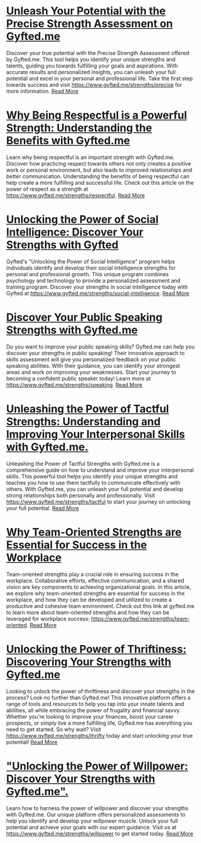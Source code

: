 # [Unleash Your Potential with the Precise Strength Assessment on Gyfted.me](https://www.gyfted.me/strengths/precise)

Discover your true potential with the Precise Strength Assessment offered by Gyfted.me. This tool helps you identify your unique strengths and talents, guiding you towards fulfilling your goals and aspirations. With accurate results and personalized insights, you can unleash your full potential and excel in your personal and professional life. Take the first step towards success and visit https://www.gyfted.me/strengths/precise for more information. [Read More](https://www.gyfted.me/strengths/precise)

# [Why Being Respectful is a Powerful Strength: Understanding the Benefits with Gyfted.me](https://www.gyfted.me/strengths/respectful)

Learn why being respectful is an important strength with Gyfted.me. Discover how practicing respect towards others not only creates a positive work or personal environment, but also leads to improved relationships and better communication. Understanding the benefits of being respectful can help create a more fulfilling and successful life. Check out this article on the power of respect as a strength at https://www.gyfted.me/strengths/respectful. [Read More](https://www.gyfted.me/strengths/respectful)

# [Unlocking the Power of Social Intelligence: Discover Your Strengths with Gyfted](https://www.gyfted.me/strengths/social-intelligence)

Gyfted's "Unlocking the Power of Social Intelligence" program helps individuals identify and develop their social intelligence strengths for personal and professional growth. This unique program combines psychology and technology to provide a personalized assessment and training program. Discover your strengths in social intelligence today with Gyfted at https://www.gyfted.me/strengths/social-intelligence. [Read More](https://www.gyfted.me/strengths/social-intelligence)

# [Discover Your Public Speaking Strengths with Gyfted.me](https://www.gyfted.me/strengths/speaking)

Do you want to improve your public speaking skills? Gyfted.me can help you discover your strengths in public speaking! Their innovative approach to skills assessment will give you personalized feedback on your public speaking abilities. With their guidance, you can identify your strongest areas and work on improving your weaknesses. Start your journey to becoming a confident public speaker today! Learn more at https://www.gyfted.me/strengths/speaking. [Read More](https://www.gyfted.me/strengths/speaking)

# [Unleashing the Power of Tactful Strengths: Understanding and Improving Your Interpersonal Skills with Gyfted.me.](https://www.gyfted.me/strengths/tactful)

Unleashing the Power of Tactful Strengths with Gyfted.me is a comprehensive guide on how to understand and improve your interpersonal skills. This powerful tool helps you identify your unique strengths and teaches you how to use them tactfully to communicate effectively with others. With Gyfted.me, you can unleash your full potential and develop strong relationships both personally and professionally. Visit https://www.gyfted.me/strengths/tactful to start your journey on unlocking your full potential. [Read More](https://www.gyfted.me/strengths/tactful)

# [Why Team-Oriented Strengths are Essential for Success in the Workplace](https://www.gyfted.me/strengths/team-oriented)

Team-oriented strengths play a crucial role in ensuring success in the workplace. Collaborative efforts, effective communication, and a shared vision are key components to achieving organizational goals. In this article, we explore why team-oriented strengths are essential for success in the workplace, and how they can be developed and utilized to create a productive and cohesive team environment. Check out this link at gyfted.me to learn more about team-oriented strengths and how they can be leveraged for workplace success: https://www.gyfted.me/strengths/team-oriented. [Read More](https://www.gyfted.me/strengths/team-oriented)

# [Unlocking the Power of Thriftiness: Discovering Your Strengths with Gyfted.me](https://www.gyfted.me/strengths/thrifty)

Looking to unlock the power of thriftiness and discover your strengths in the process? Look no further than Gyfted.me! This innovative platform offers a range of tools and resources to help you tap into your innate talents and abilities, all while embracing the power of frugality and financial savvy. Whether you're looking to improve your finances, boost your career prospects, or simply live a more fulfilling life, Gyfted.me has everything you need to get started. So why wait? Visit https://www.gyfted.me/strengths/thrifty today and start unlocking your true potential! [Read More](https://www.gyfted.me/strengths/thrifty)

# ["Unlocking the Power of Willpower: Discover Your Strengths with Gyfted.me".](https://www.gyfted.me/strengths/willpower)

Learn how to harness the power of willpower and discover your strengths with Gyfted.me. Our unique platform offers personalized assessments to help you identify and develop your willpower muscle. Unlock your full potential and achieve your goals with our expert guidance. Visit us at https://www.gyfted.me/strengths/willpower to get started today. [Read More](https://www.gyfted.me/strengths/willpower)

